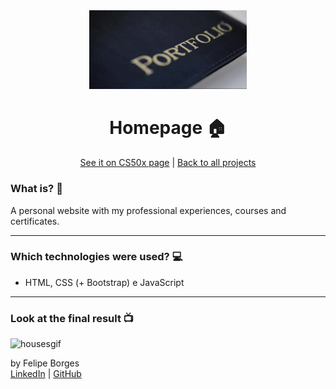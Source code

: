 <div align="center">	
	<img src="./.github/intro.png" alt="Movies" width="50%"/>	
</div>

<div align="center">
	<h1>Homepage 🏠</h1>	
</div>

<div align="center">
	<a href="https://cs50.harvard.edu/x/2020/tracks/web/homepage/">See it on CS50x page</a> |
	<a href="https://github.com/felipejsborges/cs50_challenges#cs50x-challenges-">Back to all projects</a>
</div>

### What is? 🤔
A personal website with my professional experiences, courses and certificates.
<hr>

### Which technologies were used? 💻
- HTML, CSS (+ Bootstrap) e JavaScript
<hr>

### Look at the final result 📺<br>
![housesgif](./.github/gif.gif)
<br>

by Felipe Borges<br>
[LinkedIn](https://www.linkedin.com/in/felipejsborges) | [GitHub](https://github.com/felipejsborges)
